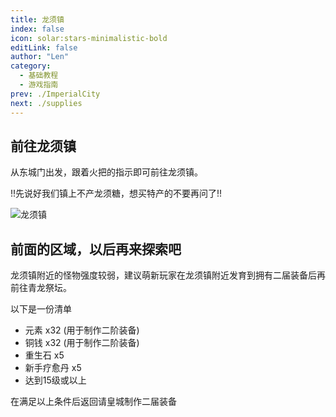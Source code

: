 ```yaml
---
title: 龙须镇
index: false
icon: solar:stars-minimalistic-bold
editLink: false
author: "Len"
category:
  - 基础教程
  - 游戏指南
prev: ./ImperialCity
next: ./supplies
---
```


## 前往龙须镇

从东城门出发，跟着火把的指示即可前往龙须镇。

!!先说好我们镇上不产龙须糖，想买特产的不要再问了!!

![龙须镇](https://s21.ax1x.com/2024/12/24/pAjC16H.png)

## 前面的区域，以后再来探索吧

龙须镇附近的怪物强度较弱，建议萌新玩家在龙须镇附近发育到拥有二届装备后再前往青龙祭坛。

以下是一份清单

- 元素 x32 (用于制作二阶装备)
- 铜钱 x32 (用于制作二阶装备)
- 重生石 x5
- 新手疗愈丹 x5
- 达到15级或以上

在满足以上条件后返回请皇城制作二届装备
